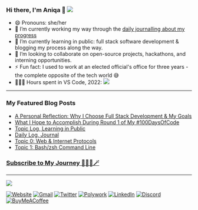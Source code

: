 ### Hi there, I'm Aniqa 👋 <a href="https://twitter.com/intent/follow?screen_name=aniqatc&tw_p=followbutton"><img src="https://img.shields.io/twitter/follow/aniqatc?label=%40aniqatc&style=social"></a>


- 😄 Pronouns: she/her
- 🔭 I’m currently working my way through the [daily journalling about my progress](https://github.com/aniqatc/learning-journal) 
- 🌱 I’m currently learning in public: full stack software development & blogging my process along the way.
- 👯 I’m looking to collaborate on open-source projects, hackathons, and interning opportunities.
- ⚡ Fun fact: I used to work at an elected official's office for three years - the complete opposite of the tech world 😅
- 👩🏻‍💻 Hours spent in VS Code, 2022: <a href="https://www.aniqa.io"><img src="https://wakatime.com/badge/user/c1c1c183-d190-42bd-ae4f-09370e6fbbc6.svg"></a>

---
### My Featured Blog Posts
- [A Personal Reflection: Why I Choose Full Stack Development & My Goals](https://www.aniqa.io/full-stack-development-path-goals/)
- [What I Hope to Accomplish During Round 1 of My #100DaysOfCode](https://www.aniqa.io/100-days-of-code-r1-goals-tasks/)
- [Topic Log, Learning in Public](https://www.aniqa.io/r1-topic-log/)
- [Daily Log, Journal](https://www.aniqa.io/r1-daily-log/)
- [Topic 0: Web & Internet Protocols](https://www.aniqa.io/r1-topic-0/)
- [Topic 1: Bash/zsh Command Line](https://www.aniqa.io/r1-topic-1/)

<a href="http://revue.aniqa.io/"><h3>Subscribe to My Journey 👩🏻‍💻🪄</h3></a>

---
 <a href="https://www.aniqa.io"><img src="https://github-readme-stats.vercel.app/api?username=aniqatc&hide=contribs,prs&theme=algolia"></a>
  
[![Website](https://img.shields.io/badge/-📝Blog-000?logo=�)](https://www.aniqa.io)
[![Gmail](https://img.shields.io/badge/-Gmail-000?logo=gmail)](mailto:hello@aniqa.io)
[![Twitter](https://img.shields.io/badge/-Twitter-000?logo=twitter)](https://twitter.com/aniqatc)
[![Polywork](https://img.shields.io/badge/-Polywork-000?logo=polywork)](https://updates.aniqa.io)
[![LinkedIn](https://img.shields.io/badge/LinkedIn-000?logo=linkedin)](https://www.linkedin.com/in/aniqaio/)
[![Discord](https://img.shields.io/badge/-Discord-000?logo=discord)](https://dsc.bio/aniqatc)
[![BuyMeACoffee](https://img.shields.io/badge/BuyMeACoffee-000?logo=buymeacoffee)](https://www.buymeacoffee.com/aniqatc)

